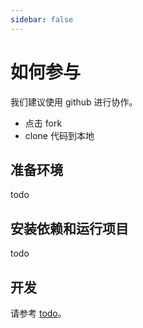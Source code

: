 ```yaml
---
sidebar: false
---
```


# 如何参与

我们建议使用 github 进行协作。

- 点击 fork
- clone 代码到本地

## 准备环境

todo

## 安装依赖和运行项目

todo

## 开发

请参考 [todo](/docs/api/overview.html#todo)。

